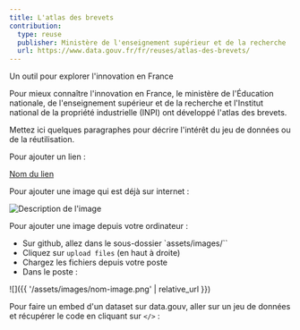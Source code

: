 ```yaml
---
title: L'atlas des brevets
contribution:
  type: reuse
  publisher: Ministère de l'enseignement supérieur et de la recherche
  url: https://www.data.gouv.fr/fr/reuses/atlas-des-brevets/
---
```


Un outil pour explorer l'innovation en France

<!--more-->

Pour mieux connaître l'innovation en France, le ministère de l'Éducation nationale, de l'enseignement supérieur et de la recherche et l'Institut national de la propriété industrielle (INPI) ont développé l'atlas des brevets. 



Mettez ici quelques paragraphes pour décrire l'intérêt du jeu de données ou de la réutilisation.

Pour ajouter un lien :

[Nom du lien](url)

Pour ajouter une image qui est déjà sur internet :

![Description de l'image](url)

Pour ajouter une image depuis votre ordinateur :

* Sur github, allez dans le sous-dossier `assets/images/``
* Cliquez sur `upload files` (en haut à droite)
* Chargez les fichiers depuis votre poste
* Dans le poste :

![]({{ '/assets/images/nom-image.png' | relative_url }})

Pour faire un embed d'un dataset sur data.gouv, aller sur un jeu de données et récupérer le code en cliquant sur `</>` :

<div data-udata-dataset-id="5979b06088ee380e9896013c"></div>
